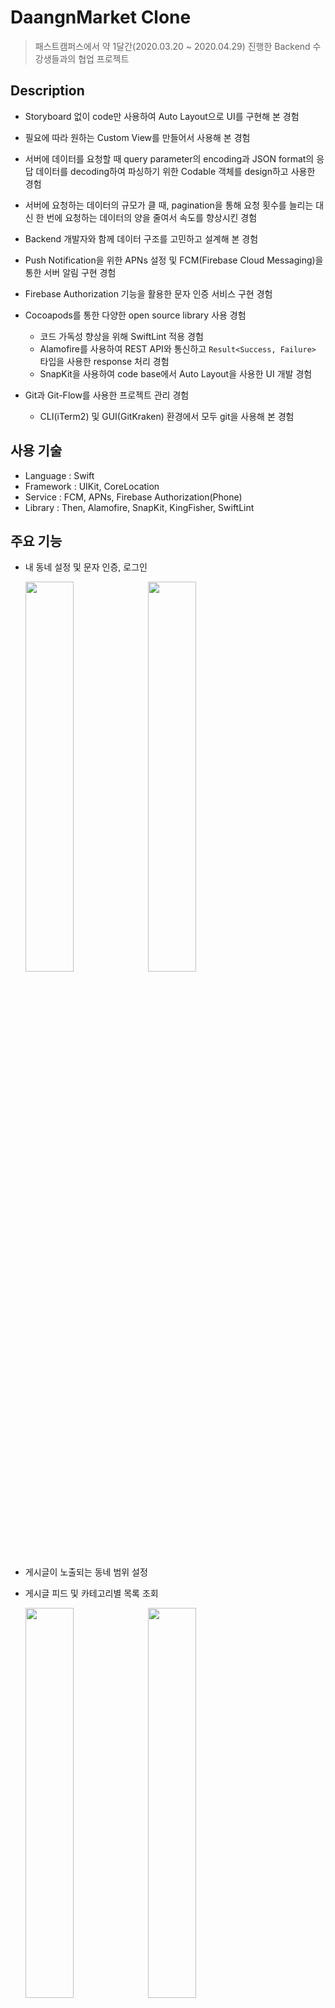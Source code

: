 # DaangnMarket Clone

> 패스트캠퍼스에서 약 1달간(2020.03.20 ~ 2020.04.29) 진행한 Backend 수강생들과의 협업 프로젝트

## Description

- Storyboard 없이 code만 사용하여 Auto Layout으로 UI를 구현해 본 경험
- 필요에 따라 원하는 Custom View를 만들어서 사용해 본 경험
- 서버에 데이터를 요청할 때 query parameter의 encoding과 JSON format의 응답 데이터를 decoding하여 파싱하기 위한 Codable 객체를 design하고 사용한 경험
- 서버에 요청하는 데이터의 규모가 클 때, pagination을 통해 요청 횟수를 늘리는 대신 한 번에 요청하는 데이터의 양을 줄여서 속도를 향상시킨 경험
- Backend 개발자와 함께 데이터 구조를 고민하고 설계해 본 경험
- Push Notification을 위한 APNs 설정 및 FCM(Firebase Cloud Messaging)을 통한 서버 알림 구현 경험
- Firebase Authorization 기능을 활용한 문자 인증 서비스 구현 경험
- Cocoapods를 통한 다양한 open source library 사용 경험
  - 코드 가독성 향상을 위해 SwiftLint 적용 경험
  - Alamofire를 사용하여 REST API와 통신하고 `Result<Success, Failure>` 타입을 사용한 response 처리 경험
  - SnapKit을 사용하여 code base에서 Auto Layout을 사용한 UI 개발 경험

- Git과 Git-Flow를 사용한 프로젝트 관리 경험
  - CLI(iTerm2) 및 GUI(GitKraken) 환경에서 모두 git을 사용해 본 경험

## 사용 기술

- Language : Swift
- Framework : UIKit, CoreLocation
- Service : FCM, APNs, Firebase Authorization(Phone)
- Library : Then, Alamofire, SnapKit, KingFisher, SwiftLint

## 주요 기능

- 내 동네 설정 및 문자 인증, 로그인

  <p>
    <img src="images/townsetting.gif" width="40%">
    <img src="images/auth.gif" width="40%">
  </p>  

- 게시글이 노출되는 동네 범위 설정

- 게시글 피드 및 카테고리별 목록 조회

  <p>
    <img src="images/search.gif" width="40%">
    <img src="images/category.gif" width="40%">
  </p>  

- 중고거래 글쓰기

  <p>
    <img src="images/writting1.gif" width="40%">
    <img src="images/writting2.gif" width="40%">
    <img src="images/writting3.gif" width="40%">
  </p>  

- 판매 상품 페이지 조회

<p>
    <img src="images/productDetail.gif" width="40%">
</p> 

- 마이당근 페이지 구현 (판매상품보기, 판매내역, 관심목록)

<p>
    <img src="images/sellingList.gif" width="40%">
    <img src="images/salesList.gif" width="40%">
    <img src="images/likeList.gif" width="40%">
</p>  

- FCM을 사용하여 Push Notification 구현

  <p>
    <img src="images/noti-foreground.gif" width="40%">
    <img src="images/noti-terminate.gif" width="40%">
  </p>  

- 채팅(Backend와 함께 추가 구현 중)

  <p>
    <img src="images/chat.gif" width="40%">
  </p>

  

## 사용 Tool

### 기획

- Wireframe 제작을 위해 Adobe XD 사용

  <p>
    <img src="images/wireframe.png">
  </p>

- App 흐름을 파악하기 위해 Flow Chart 제작. [Miro](https://miro.com)를 사용하여 팀원들과 실시간으로 협업

  <p>
    <img src="images/flowchart.png">
  </p>

  

### 개발

- GUI 툴(GitKraken)을 통해 git을 보다 직관적으로 사용하여 실수를 줄임

  <p>
    <img src="images/gitkraken.png">
  </p

- Postman을 사용하여 backend 팀으로부터 받은 REST API를 테스트

  <p>
    <img src="images/postman.png">
  </p>

### 협업

- Github issue와 project board를 사용하여 팀원별로 맡은 작업과 진행상황을 효율적으로 파악

  <p>
    <img src="images/workboard.png">
  </p>  

- Slack의 web hook 기능을 사용하여 Github issue, pull request 등을 알림으로 받아서 빠르게 대응

  <p>
    <img src="images/webhook.png">
  </p>

- Notion을 사용하여 커뮤니케이션 및 troubleshooting 진행

  <p>
    <img src="images/troubleshooting.png">
  </p>
  

